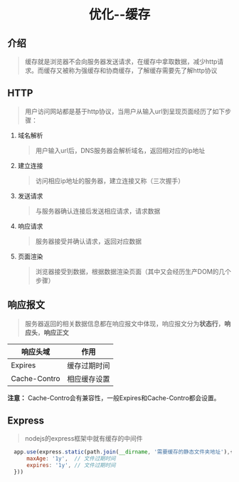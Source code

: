 # <p align="center">优化--缓存</p> #
## 介绍
> 缓存就是浏览器不会向服务器发送请求，在缓存中拿取数据，减少http请求。而缓存又被称为强缓存和协商缓存，了解缓存需要先了解http协议
## HTTP
> 用户访问网站都是基于http协议，当用户从输入url到呈现页面经历了如下步骤：
  1. 域名解析
      > 用户输入url后，DNS服务器会解析域名，返回相对应的ip地址
  2. 建立连接
      > 访问相应ip地址的服务器，建立连接又称（三次握手）
  3. 发送请求
      > 与服务器确认连接后发送相应请求，请求数据
  4. 响应请求
      > 服务器接受并确认请求，返回对应数据
  5. 页面渲染
      > 浏览器接受到数据，根据数据渲染页面（其中又会经历生产DOM的几个步骤）
## 响应报文
  > 服务器返回的相关数据信息都在响应报文中体现，响应报文分为**状态行**，**响应头**，**响应正文**

   响应头域 | 作用 
   -| -
  Expires | 缓存过期时间
  Cache-Contro | 相应缓存设置

  __注意：__ Cache-Contro会有兼容性，一般Expires和Cache-Contro都会设置。

  ## Express
  > nodejs的express框架中就有缓存的中间件

  ```js
    app.use(express.static(path.join(__dirname, '需要缓存的静态文件夹地址'),{
        maxAge: '1y',  // 文件过期时间
        expires: '1y', // 文件过期时间
    }))
  ```
  